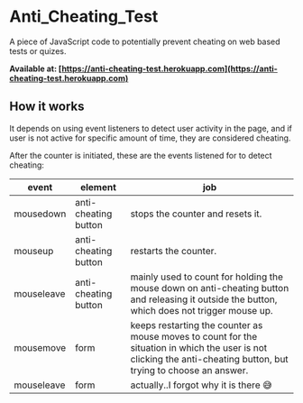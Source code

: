 # Anti_Cheating_Test
A piece of JavaScript code to potentially prevent cheating on web based tests or quizes.

**Available at: [https://anti-cheating-test.herokuapp.com](https://anti-cheating-test.herokuapp.com)**

## How it works
It depends on using event listeners to detect user activity in the page, and if user is not active for specific amount of time, they are considered cheating.

After the counter is initiated, these are the events listened for to detect cheating:

|event     |element             |job                                                              |
|----------|--------------------|-----------------------------------------------------------------|
|mousedown |anti-cheating button|stops the counter and resets it.                                 |
|mouseup   |anti-cheating button|restarts the counter.                                            |
|mouseleave|anti-cheating button|mainly used to count for holding the mouse down on anti-cheating button and releasing it outside the button, which does not trigger mouse up.                             |
|mousemove |form                |keeps restarting the counter as mouse moves to count for the situation in which the user is not clicking the anti-cheating button, but trying to choose an answer.          |
|mouseleave|form                |actually..I forgot why it is there :sweat_smile:                 |

